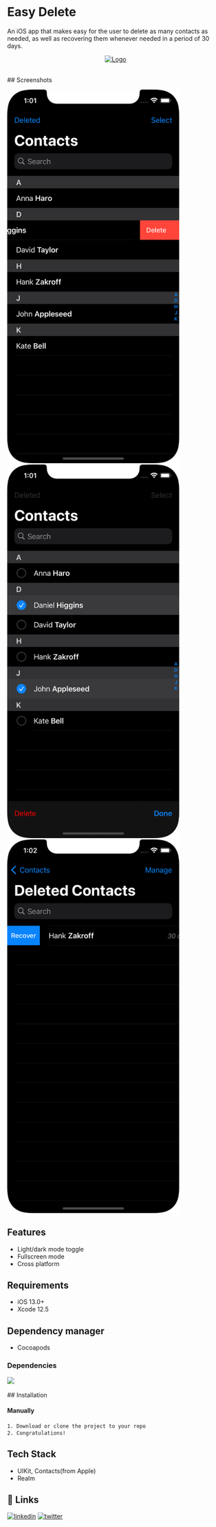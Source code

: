 # Easy Delete

An iOS app that makes easy for the user to delete as many contacts as needed, as well as recovering them whenever needed in a period of 30 days.
<br />
<p align="center">
  <a href="https://github.com/marcoswmv/easyDelete/blob/master/Media/IconappIcon.png">
    <img src="logo.jpeg" alt="Logo" width="80" height="80">
  </a>
</p>
<br />
## Screenshots

<p align="row">
<img src= "https://github.com/marcoswmv/easyDelete/blob/master/Media/Delete%20by%20swipe.png" width="400" >
<img src= "https://github.com/marcoswmv/easyDelete/blob/master/Media/Delete%20by%20selection.png" width="400" >
<img src= "https://github.com/marcoswmv/easyDelete/blob/master/Media/recover%20by%20swipe.png" width="400" >
</p>

## Features

- Light/dark mode toggle
- Fullscreen mode
- Cross platform

  
## Requirements

- iOS 13.0+
- Xcode 12.5
## Dependency manager

- Cocoapods

### Dependencies

<p align="row">
<img src= "https://github.com/realm/realm-core/blob/master/doc/logo.png" width="400" >
</p>
## Installation

#### Manually
    1. Download or clone the project to your repo
    2. Congratulations!  

## Tech Stack

- UIKit, Contacts(from Apple)
- Realm
## 🔗 Links

[![linkedin](https://img.shields.io/badge/linkedin-0A66C2?style=for-the-badge&logo=linkedin&logoColor=white)](https://www.linkedin.com/in/marcoswmvicente/)
[![twitter](https://img.shields.io/badge/twitter-1DA1F2?style=for-the-badge&logo=twitter&logoColor=white)](https://twitter.com/__marcosvicente)

  
